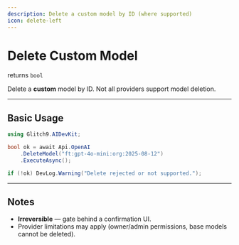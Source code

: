 ```yaml
---
description: Delete a custom model by ID (where supported)
icon: delete-left
---
```


# Delete Custom Model

returns `bool`

Delete a **custom** model by ID. Not all providers support model deletion.

***

## Basic Usage

```csharp
using Glitch9.AIDevKit;

bool ok = await Api.OpenAI
    .DeleteModel("ft:gpt-4o-mini:org:2025-08-12")
    .ExecuteAsync();

if (!ok) DevLog.Warning("Delete rejected or not supported.");
```

***

## Notes

* **Irreversible** — gate behind a confirmation UI.
* Provider limitations may apply (owner/admin permissions, base models cannot be deleted).
